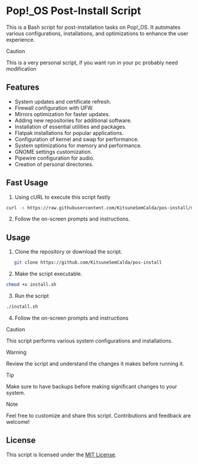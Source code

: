 # Pop!_OS Post-Install Script

This is a Bash script for post-installation tasks on Pop!_OS. It automates various configurations, installations, and optimizations to enhance the user experience.

>[!CAUTION]
This is a very personal script, if you want run in your pc probably need modification

## Features

- System updates and certificate refresh.
- Firewall configuration with UFW.
- Mirrors optimization for faster updates.
- Adding new repositories for additional software.
- Installation of essential utilities and packages.
- Flatpak installations for popular applications.
- Configuration of kernel and swap for performance.
- System optimizations for memory and performance.
- GNOME settings customization.
- Pipewire configuration for audio.
- Creation of personal directories.

## Fast Usage

1. Using cURL to execute this script fastly

```bash
curl -s https://raw.githubusercontent.com/KitsuneSemCalda/pos-install/master/install.sh | sudo bash
```

2. Follow the on-screen prompts and instructions.

## Usage

1. Clone the repository or download the script.

```bash
   git clone https://github.com/KitsuneSemCalda/pos-install
```

2. Make the script executable.

```bash
chmod +x install.sh
```

3. Run the script

```bash
./install.sh
```

4. Follow the on-screen prompts and instructions

> [!CAUTION]
> This script performs various system configurations and installations.

> [!WARNING]
> Review the script and understand the changes it makes before running it.

> [!TIP]
> Make sure to have backups before making significant changes to your system.

> [!NOTE]
> Feel free to customize and share this script.
> Contributions and feedback are welcome!

## License

This script is licensed under the [MIT License](https://github.com/KitsuneSemCalda/pos-install/tree/master/LICENSE).
